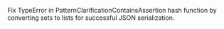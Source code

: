 Fix TypeError in PatternClarificationContainsAssertion hash function by converting sets to lists for successful JSON serialization.
